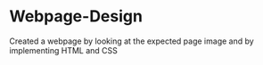 # Webpage-Design
Created a webpage by looking at the expected page image and by implementing HTML and CSS
